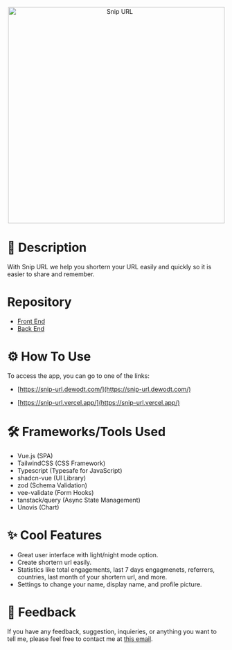 <p align="center">
<img src="https://snip-url.dewodt.com/logo-full.png" alt="Snip URL" width="500">
</p>

# 🔭 Description

With Snip URL we help you shortern your URL easily and quickly so it is easier to share and remember.

# Repository

- [Front End](https://github.com/dewodt/snip-url-fe)
- [Back End](https://github.com/dewodt/snip-url-be)

# ⚙️ How To Use

To access the app, you can go to one of the links:

- [https://snip-url.dewodt.com/](https://snip-url.dewodt.com/)

- [https://snip-url.vercel.app/](https://snip-url.vercel.app/)

# 🛠️ Frameworks/Tools Used

- Vue.js (SPA)
- TailwindCSS (CSS Framework)
- Typescript (Typesafe for JavaScript)
- shadcn-vue (UI Library)
- zod (Schema Validation)
- vee-validate (Form Hooks)
- tanstack/query (Async State Management)
- Unovis (Chart)

# ✨ Cool Features

- Great user interface with light/night mode option.
- Create shortern url easily.
- Statistics like total engagements, last 7 days engagmenets, referrers, countries, last month of your shortern url, and more.
- Settings to change your name, display name, and profile picture.

# 📩 Feedback

If you have any feedback, suggestion, inquieries, or anything you want to tell me, please feel free to contact me at [this email](mailto:dewantorotriatmojo@gmail.com).
